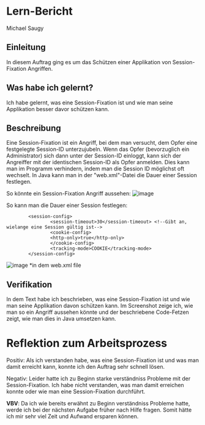 # Lern-Bericht
Michael Saugy

## Einleitung

In diesem Auftrag ging es um das Schützen einer Applikation von Session-Fixation Angriffen.

## Was habe ich gelernt?

Ich habe gelernt, was eine Session-Fixation ist und wie man seine Applikation besser davor schützen kann.

## Beschreibung

Eine Session-Fixation ist ein Angriff, bei dem man versucht, dem Opfer eine festgelegte Session-ID unterzujubeln. Wenn das Opfer (bevorzuglich ein Administrator) sich dann unter der Session-ID einloggt, kann sich der Angreiffer mit der identischen Session-ID als Opfer anmelden. Dies kann man im Programm verhindern, indem man die Session ID möglichst oft wechselt. In Java kann man in der "web.xml"-Datei die Dauer einer Session festlegen.


So könnte ein Session-Fixation Angriff aussehen:
![image](https://user-images.githubusercontent.com/69577552/207852766-344957bd-2ae8-40ef-a73d-2583539679f0.png)

So kann man die Dauer einer Session festlegen:
```
        <session-config>
                <session-timeout>30</session-timeout> <!--Gibt an, wielange eine Session gültig ist-->
                <cookie-config>
                <http-only>true</http-only>
                </cookie-config>
                <tracking-mode>COOKIE</tracking-mode>
        </session-config>
```
![image](https://user-images.githubusercontent.com/69577552/207853261-04f5a4ac-6762-4bad-8fd1-3faf57d9bd9c.png)
*in dem web.xml file

## Verifikation

In dem Text habe ich beschrieben, was eine Session-Fixation ist und wie man seine Applikation davon schützen kann. Im Screenshot zeige ich, wie man so ein Angriff aussehen könnte und der beschriebene Code-Fetzen zeigt, wie man dies in Java umsetzen kann. 

# Reflektion zum Arbeitsprozess

Positiv:
Als ich verstanden habe, was eine Session-Fixation ist und was man damit erreicht kann, konnte ich den Auftrag sehr schnell lösen.

Negativ:
Leider hatte ich zu Beginn starke verständniss Probleme mit der Session-Fixation. Ich habe nicht verstanden, was man damit erreichen konnte oder wie man eine Session-Fixation durchführt.


**VBV**:
Da ich wie bereits erwähnt zu Beginn verständniss Probleme hatte, werde ich bei der nächsten Aufgabe früher nach Hilfe fragen. Somit hätte ich mir sehr viel Zeit und Aufwand ersparen können.

